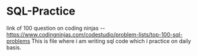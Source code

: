 # SQL-Practice
link of 100 question on coding ninjas --https://www.codingninjas.com/codestudio/problem-lists/top-100-sql-problems
This is file where i am writing sql code which i practice on daily basis.
